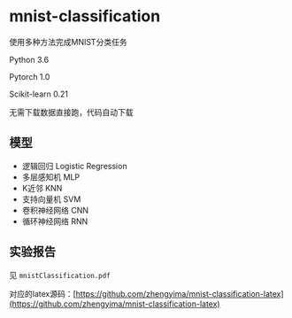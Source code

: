 # mnist-classification
使用多种方法完成MNIST分类任务

Python 3.6

Pytorch 1.0

Scikit-learn 0.21

无需下载数据直接跑，代码自动下载




## 模型

* 逻辑回归 Logistic Regression
* 多层感知机 MLP
* K近邻 KNN
* 支持向量机 SVM
* 卷积神经网络 CNN
* 循环神经网络 RNN

## 实验报告

见 ```mnistClassification.pdf```

对应的latex源码：[https://github.com/zhengyima/mnist-classification-latex](https://github.com/zhengyima/mnist-classification-latex) 

